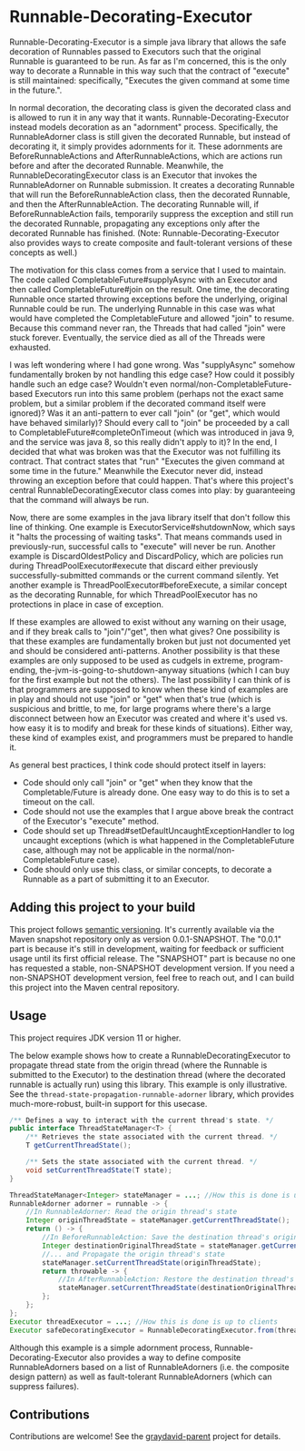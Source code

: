 # Runnable-Decorating-Executor

Runnable-Decorating-Executor is a simple java library that allows the safe decoration of Runnables passed to Executors such that the original Runnable is guaranteed to be run. As far as I'm concerned, this is the only way to decorate a Runnable in this way such that the contract of "execute" is still maintained: specifically, "Executes the given command at some time in the future.".

In normal decoration, the decorating class is given the decorated class and is allowed to run it in any way that it wants. Runnable-Decorating-Executor instead models decoration as an "adornment" process. Specifically, the RunnableAdorner class is still given the decorated Runnable, but instead of decorating it, it simply provides adornments for it. These adornments are BeforeRunnableActions and AfterRunnableActions, which are actions run before and after the decorated Runnable. Meanwhile, the RunnableDecoratingExecutor class is an Executor that invokes the RunnableAdorner on Runnable submission. It creates a decorating Runnable that will run the BeforeRunnableAction class, then the decorated Runnable, and then the AfterRunnableAction. The decorating Runnable will, if BeforeRunnableAction fails, temporarily suppress the exception and still run the decorated Runnable, propagating any exceptions only after the decorated Runnable has finished. (Note: Runnable-Decorating-Executor also provides ways to create composite and fault-tolerant versions of these concepts as well.)

The motivation for this class comes from a service that I used to maintain. The code called CompletableFuture#supplyAsync with an Executor and then called CompletableFuture#join on the result. One time, the decorating Runnable once started throwing exceptions before the underlying, original Runnable could be run. The underlying Runnable in this case was what would have completed the CompletableFuture and allowed "join" to resume. Because this command never ran, the Threads that had called "join" were stuck forever. Eventually, the service died as all of the Threads were exhausted.

I was left wondering where I had gone wrong. Was "supplyAsync" somehow fundamentally broken by not handling this edge case? How could it possibly handle such an edge case? Wouldn't even normal/non-CompletableFuture-based Executors run into this same problem (perhaps not the exact same problem, but a similar problem if the decorated command itself were ignored)? Was it an anti-pattern to ever call "join" (or "get", which would have behaved similarly)? Should every call to "join" be proceeded by a call to CompletableFuture#completeOnTimeout (which was introduced in java 9, and the service was java 8, so this really didn't apply to it)? In the end, I decided that what was broken was that the Executor was not fulfilling its contract. That contract states that "run" "Executes the given command at some time in the future." Meanwhile the Executor never did, instead throwing an exception before that could happen. That's where this project's central RunnableDecoratingExecutor class comes into play: by guaranteeing that the command will always be run.

Now, there are some examples in the java library itself that don't follow this line of thinking. One example is ExecutorService#shutdownNow, which says it "halts the processing of waiting tasks". That means commands used in previously-run, successful calls to "execute" will never be run. Another example is DiscardOldestPolicy and DiscardPolicy, which are policies run during ThreadPoolExecutor#execute that discard either previously successfully-submitted commands or the current command silently. Yet another example is ThreadPoolExecutor#beforeExecute, a similar concept as the decorating Runnable, for which ThreadPoolExecutor has no protections in place in case of exception.

If these examples are allowed to exist without any warning on their usage, and if they break calls to "join"/"get", then what gives? One possibility is that these examples are fundamentally broken but just not documented yet and should be considered anti-patterns. Another possibility is that these examples are only supposed to be used as cudgels in extreme, program-ending, the-jvm-is-going-to-shutdown-anyway situations (which I can buy for the first example but not the others). The last possibility I can think of is that programmers are supposed to know when these kind of examples are in play and should not use "join" or "get" when that's true (which is suspicious and brittle, to me, for large programs where there's a large disconnect between how an Executor was created and where it's used vs. how easy it is to modify and break for these kinds of situations). Either way, these kind of examples exist, and programmers must be prepared to handle it.

As general best practices, I think code should protect itself in layers:
* Code should only call "join" or "get" when they know that the Completable/Future is already done. One easy way to do this is to set a timeout on the call. <br>
* Code should not use the examples that I argue above break the contract of the Executor's "execute" method.
* Code should set up Thread#setDefaultUncaughtExceptionHandler to log uncaught exceptions (which is what happened in the CompletableFuture case, although may not be applicable in the normal/non-CompletableFuture case).
* Code should only use this class, or similar concepts, to decorate a Runnable as a part of submitting it to an Executor.

## Adding this project to your build

This project follows [semantic versioning](https://semver.org/). It's currently available via the Maven snapshot repository only as version 0.0.1-SNAPSHOT. The "0.0.1" part is because it's still in development, waiting for feedback or sufficient usage until its first official release. The "SNAPSHOT" part is because no one has requested a stable, non-SNAPSHOT development version. If you need a non-SNAPSHOT development version, feel free to reach out, and I can build this project into the Maven central repository.

## Usage

This project requires JDK version 11 or higher.

The below example shows how to create a RunnableDecoratingExecutor to propagate thread state from the origin thread (where the Runnable is submitted to the Executor) to the destination thread (where the decorated runnable is actually run) using this library. This example is only illustrative. See the `thread-state-propagation-runnable-adorner` library, which provides much-more-robust, built-in support for this usecase.

```java
/** Defines a way to interact with the current thread's state. */
public interface ThreadStateManager<T> {
    /** Retrieves the state associated with the current thread. */
    T getCurrentThreadState();

    /** Sets the state associated with the current thread. */
    void setCurrentThreadState(T state);
}

ThreadStateManager<Integer> stateManager = ...; //How this is done is up to clients
RunnableAdorner adorner = runnable -> {
    //In RunnableAdorner: Read the origin thread's state
    Integer originThreadState = stateManager.getCurrentThreadState();
    return () -> {
        //In BeforeRunnableAction: Save the destination thread's original state...
        Integer destinationOriginalThreadState = stateManager.getCurrentThreadState();
        //... and Propagate the origin thread's state
        stateManager.setCurrentThreadState(originThreadState);
        return throwable -> {
            //In AfterRunnableAction: Restore the destination thread's state
            stateManager.setCurrentThreadState(destinationOriginalThreadState);
        };
    };
};
Executor threadExecutor = ...; //How this is done is up to clients
Executor safeDecoratingExecutor = RunnableDecoratingExecutor.from(threadExecutor, adorner);
```

Although this example is a simple adornment process, Runnable-Decorating-Executor also provides a way to define composite RunnableAdorners based on a list of RunnableAdorners (i.e. the composite design pattern) as well as fault-tolerant RunnableAdorners (which can suppress failures).

## Contributions

Contributions are welcome! See the [graydavid-parent](https://github.com/graydavid/graydavid-parent) project for details.